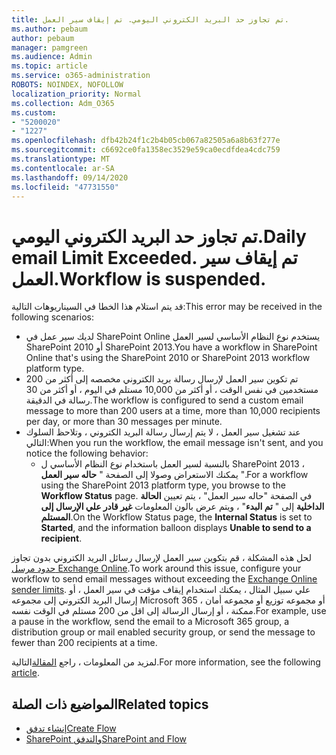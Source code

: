 ```yaml
---
title: تم تجاوز حد البريد الكتروني اليومي. تم إيقاف سير العمل.
ms.author: pebaum
author: pebaum
manager: pamgreen
ms.audience: Admin
ms.topic: article
ms.service: o365-administration
ROBOTS: NOINDEX, NOFOLLOW
localization_priority: Normal
ms.collection: Adm_O365
ms.custom:
- "5200020"
- "1227"
ms.openlocfilehash: dfb42b24f1c2b4b05cb067a82505a6a8b63f277e
ms.sourcegitcommit: c6692ce0fa1358ec3529e59ca0ecdfdea4cdc759
ms.translationtype: MT
ms.contentlocale: ar-SA
ms.lasthandoff: 09/14/2020
ms.locfileid: "47731550"
---
```

# <a name="daily-email-limit-exceeded-workflow-is-suspended"></a><span data-ttu-id="04a48-103">تم تجاوز حد البريد الكتروني اليومي.</span><span class="sxs-lookup"><span data-stu-id="04a48-103">Daily email Limit Exceeded.</span></span> <span data-ttu-id="04a48-104">تم إيقاف سير العمل.</span><span class="sxs-lookup"><span data-stu-id="04a48-104">Workflow is suspended.</span></span>

<span data-ttu-id="04a48-105">قد يتم استلام هذا الخطا في السيناريوهات التالية:</span><span class="sxs-lookup"><span data-stu-id="04a48-105">This error may be received in the following scenarios:</span></span>

- <span data-ttu-id="04a48-106">لديك سير عمل في SharePoint Online يستخدم نوع النظام الأساسي لسير العمل SharePoint 2010 أو SharePoint 2013.</span><span class="sxs-lookup"><span data-stu-id="04a48-106">You have a workflow in SharePoint Online that's using the SharePoint 2010 or SharePoint 2013 workflow platform type.</span></span>
- <span data-ttu-id="04a48-107">تم تكوين سير العمل لإرسال رسالة بريد الكتروني مخصصه إلى أكثر من 200 مستخدمين في نفس الوقت ، أو أكثر من 10,000 مستلم في اليوم ، أو أكثر من 30 رسالة في الدقيقة.</span><span class="sxs-lookup"><span data-stu-id="04a48-107">The workflow is configured to send a custom email message to more than 200 users at a time, more than 10,000 recipients per day, or more than 30 messages per minute.</span></span>
- <span data-ttu-id="04a48-108">عند تشغيل سير العمل ، لا يتم إرسال رسالة البريد الكتروني ، وتلاحظ السلوك التالي:</span><span class="sxs-lookup"><span data-stu-id="04a48-108">When you run the workflow, the email message isn't sent, and you notice the following behavior:</span></span>
    - <span data-ttu-id="04a48-109">بالنسبة لسير العمل باستخدام نوع النظام الأساسي ل SharePoint 2013 ، يمكنك الاستعراض وصولا إلى الصفحة " **حاله سير العمل** ".</span><span class="sxs-lookup"><span data-stu-id="04a48-109">For a workflow using the SharePoint 2013 platform type, you browse to the **Workflow Status** page.</span></span> <span data-ttu-id="04a48-110">في الصفحة "حاله سير العمل" ، يتم تعيين **الحالة الداخلية** إلى " **تم البدء**" ، ويتم عرض بالون المعلومات **غير قادر علي الإرسال إلى المستلم**.</span><span class="sxs-lookup"><span data-stu-id="04a48-110">On the Workflow Status page, the **Internal Status** is set to **Started**, and the information balloon displays **Unable to send to a recipient**.</span></span>

<span data-ttu-id="04a48-111">لحل هذه المشكلة ، قم بتكوين سير العمل لإرسال رسائل البريد الكتروني بدون تجاوز [حدود مرسل Exchange Online](https://docs.microsoft.com/office365/servicedescriptions/exchange-online-service-description/exchange-online-limits#recipientlimits).</span><span class="sxs-lookup"><span data-stu-id="04a48-111">To work around this issue, configure your workflow to send email messages without exceeding the [Exchange Online sender limits](https://docs.microsoft.com/office365/servicedescriptions/exchange-online-service-description/exchange-online-limits#recipientlimits).</span></span> <span data-ttu-id="04a48-112">علي سبيل المثال ، يمكنك استخدام إيقاف مؤقت في سير العمل ، أو إرسال البريد الكتروني إلى مجموعه Microsoft 365 ، أو مجموعه توزيع أو مجموعه أمان ممكنة ، أو إرسال الرسالة إلى اقل من 200 مستلم في الوقت نفسه.</span><span class="sxs-lookup"><span data-stu-id="04a48-112">For example, use a pause in the workflow, send the email to a Microsoft 365 group, a distribution group or mail enabled security group, or send the message to fewer than 200 recipients at a time.</span></span>


<span data-ttu-id="04a48-113">لمزيد من المعلومات ، راجع [المقالة](https://support.microsoft.com/help/3150442/daily-email-limit-has-exceeded-and-your-workflow-has-been-suspended-or)التالية.</span><span class="sxs-lookup"><span data-stu-id="04a48-113">For more information, see the following [article](https://support.microsoft.com/help/3150442/daily-email-limit-has-exceeded-and-your-workflow-has-been-suspended-or).</span></span>

## <a name="related-topics"></a><span data-ttu-id="04a48-114">المواضيع ذات الصلة</span><span class="sxs-lookup"><span data-stu-id="04a48-114">Related topics</span></span>
- [<span data-ttu-id="04a48-115">إنشاء تدفق</span><span class="sxs-lookup"><span data-stu-id="04a48-115">Create Flow</span></span>](https://support.office.com/article/Create-a-flow-for-a-list-or-library-in-SharePoint-Online-or-OneDrive-for-Business-a9c3e03b-0654-46af-a254-20252e580d01) 
- [<span data-ttu-id="04a48-116">SharePoint والتدفق</span><span class="sxs-lookup"><span data-stu-id="04a48-116">SharePoint and Flow</span></span>](https://flow.microsoft.com/blog/sharepoint-and-flow/) 